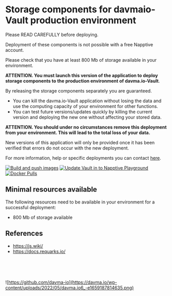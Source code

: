 # Storage components for davmaio-Vault production environment

Please READ CAREFULLY before deploying.

Deployment of these components is not possible with a free Napptive account.

Please check that you have at least 800 Mb of storage available in your environment.

__ATTENTION. You must launch this version of the application to deploy storage components to the production environment of davma.io-Vault__.

By releasing the storage components separately you are guaranteed.
- You can kill the davma.io-Vault application without losing the data and use the computing capacity of your environment for other functions.
- You can test future versions/updates quickly by killing the current version and deploying the new one without affecting your stored data.

__ATTENTION. You should under no circumstances remove this deployment from your environment. This will lead to the total loss of your data.__

New versions of this application will only be provided once it has been verified that errors do not occur with the new deployment.

For more information, help or specific deployments you can contact [here](mailto:contact@davma.io).

[![Build and push images](https://github.com/davma-io-images/vault-ui/actions/workflows/docker-image.yml/badge.svg)](https://github.com/davma-io-images/vault-ui/actions/workflows/docker-image.yml)
[![Update Vault in to Napptive Playground](https://github.com/davma-io-templates/napptive-template/actions/workflows/vault-actions.yml/badge.svg)](https://github.com/davma-io-templates/napptive-template/actions/workflows/vault-actions.yml)
[![Docker Pulls](https://img.shields.io/docker/pulls/davma/vault-ui?logo=docker&logoColor=white)](https://hub.docker.com/r/davma/vault-ui)

## Minimal resources available
The following resources need to be available in your environment for a successful deployment:
- 800 Mb of storage available

## References
* https://js.wiki/
* https://docs.requarks.io/



</br>
</br>
</br>

![https://github.com/davma-io](https://davma.io/wp-content/uploads/2022/05/davma.io6_-e1659187814635.png)
</br>
</br>
</br>